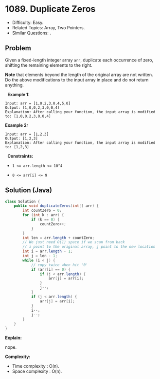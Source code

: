 # 1089. Duplicate Zeros

- Difficulty: Easy.
- Related Topics: Array, Two Pointers.
- Similar Questions: .

## Problem

Given a fixed-length integer array ```arr```, duplicate each occurrence of zero, shifting the remaining elements to the right.

**Note** that elements beyond the length of the original array are not written. Do the above modifications to the input array in place and do not return anything.

 
**Example 1:**

```
Input: arr = [1,0,2,3,0,4,5,0]
Output: [1,0,0,2,3,0,0,4]
Explanation: After calling your function, the input array is modified to: [1,0,0,2,3,0,0,4]
```

**Example 2:**

```
Input: arr = [1,2,3]
Output: [1,2,3]
Explanation: After calling your function, the input array is modified to: [1,2,3]
```

 
**Constraints:**


	
- ```1 <= arr.length <= 10^4```
	
- ```0 <= arr[i] <= 9```



## Solution (Java)

```java
class Solution {
    public void duplicateZeros(int[] arr) {
        int countZero = 0;
        for (int k : arr) {
            if (k == 0) {
                countZero++;
            }
        }
        int len = arr.length + countZero;
        // We just need O(1) space if we scan from back
        // i point to the original array, j point to the new location
        int i = arr.length - 1;
        int j = len - 1;
        while (i < j) {
            // copy twice when hit '0'
            if (arr[i] == 0) {
                if (j < arr.length) {
                    arr[j] = arr[i];
                }
                j--;
            }
            if (j < arr.length) {
                arr[j] = arr[i];
            }
            i--;
            j--;
        }
    }
}
```

**Explain:**

nope.

**Complexity:**

* Time complexity : O(n).
* Space complexity : O(n).
